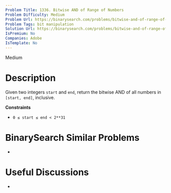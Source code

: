```yaml
---
Problem Title: 1336. Bitwise AND of Range of Numbers
Problem Difficulty: Medium
Problem Url: https://binarysearch.com/problems/bitwise-and-of-range-of-numbers/
Problem Tags: bit manipulation
Solution Url: https://binarysearch.com/problems/bitwise-and-of-range-of-numbers/solutions/
IsPremium: No
Companies: Adobe
IsTemplate: No
---
```


<span style="color: ;">Medium</span>

# Description

Given two integers `start` and `end`, return the bitwise AND of all numbers in `[start, end]`, inclusive.

**Constraints**
- `0 ≤ start ≤ end < 2**31`

# BinarySearch Similar Problems

- []()

# Useful Discussions

- []()

